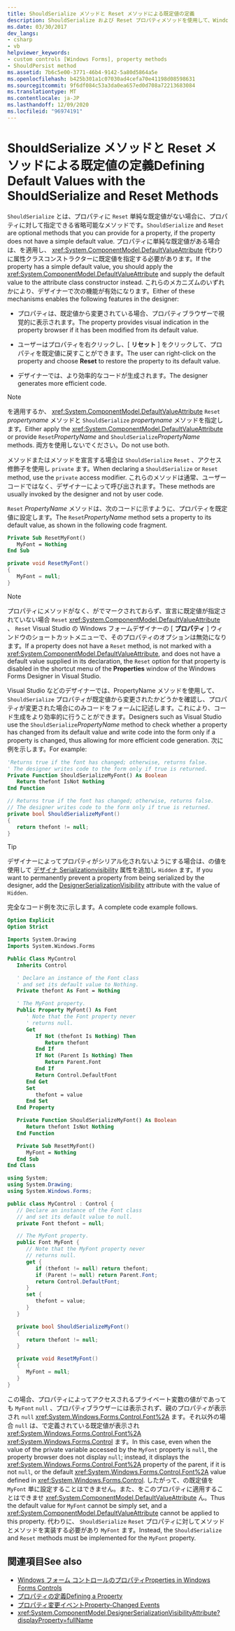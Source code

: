 ```yaml
---
title: ShouldSerialize メソッドと Reset メソッドによる既定値の定義
description: ShouldSerialize および Reset プロパティメソッドを使用して、Windows フォームデザイナーの動作を制御する方法について説明します。
ms.date: 03/30/2017
dev_langs:
- csharp
- vb
helpviewer_keywords:
- custom controls [Windows Forms], property methods
- ShouldPersist method
ms.assetid: 7b6c5e00-3771-46b4-9142-5a80d5864a5e
ms.openlocfilehash: b425b301a1c07030ad4cefa70e41198d08598631
ms.sourcegitcommit: 9f6df084c53a3da0ea657ed0d708a72213683084
ms.translationtype: MT
ms.contentlocale: ja-JP
ms.lasthandoff: 12/09/2020
ms.locfileid: "96974191"
---
```

# <a name="defining-default-values-with-the-shouldserialize-and-reset-methods"></a><span data-ttu-id="41752-103">ShouldSerialize メソッドと Reset メソッドによる既定値の定義</span><span class="sxs-lookup"><span data-stu-id="41752-103">Defining Default Values with the ShouldSerialize and Reset Methods</span></span>
<span data-ttu-id="41752-104">`ShouldSerialize` とは、プロパティに `Reset` 単純な既定値がない場合に、プロパティに対して指定できる省略可能なメソッドです。</span><span class="sxs-lookup"><span data-stu-id="41752-104">`ShouldSerialize` and `Reset` are optional methods that you can provide for a property, if the property does not have a simple default value.</span></span> <span data-ttu-id="41752-105">プロパティに単純な既定値がある場合は、を適用し、 <xref:System.ComponentModel.DefaultValueAttribute> 代わりに属性クラスコンストラクターに既定値を指定する必要があります。</span><span class="sxs-lookup"><span data-stu-id="41752-105">If the property has a simple default value, you should apply the <xref:System.ComponentModel.DefaultValueAttribute> and supply the default value to the attribute class constructor instead.</span></span> <span data-ttu-id="41752-106">これらのメカニズムのいずれかにより、デザイナーで次の機能が有効になります。</span><span class="sxs-lookup"><span data-stu-id="41752-106">Either of these mechanisms enables the following features in the designer:</span></span>

- <span data-ttu-id="41752-107">プロパティは、既定値から変更されている場合、プロパティブラウザーで視覚的に表示されます。</span><span class="sxs-lookup"><span data-stu-id="41752-107">The property provides visual indication in the property browser if it has been modified from its default value.</span></span>

- <span data-ttu-id="41752-108">ユーザーはプロパティを右クリックし、[ **リセット** ] をクリックして、プロパティを既定値に戻すことができます。</span><span class="sxs-lookup"><span data-stu-id="41752-108">The user can right-click on the property and choose **Reset** to restore the property to its default value.</span></span>

- <span data-ttu-id="41752-109">デザイナーでは、より効率的なコードが生成されます。</span><span class="sxs-lookup"><span data-stu-id="41752-109">The designer generates more efficient code.</span></span>

> [!NOTE]
> <span data-ttu-id="41752-110">を適用するか、 <xref:System.ComponentModel.DefaultValueAttribute> `Reset` *propertyname* メソッドと `ShouldSerialize` *propertyname* メソッドを指定します。</span><span class="sxs-lookup"><span data-stu-id="41752-110">Either apply the <xref:System.ComponentModel.DefaultValueAttribute> or provide `Reset`*PropertyName* and `ShouldSerialize`*PropertyName* methods.</span></span> <span data-ttu-id="41752-111">両方を使用しないでください。</span><span class="sxs-lookup"><span data-stu-id="41752-111">Do not use both.</span></span>

<span data-ttu-id="41752-112">メソッドまたはメソッドを宣言する場合は `ShouldSerialize` `Reset` 、アクセス修飾子を使用し `private` ます。</span><span class="sxs-lookup"><span data-stu-id="41752-112">When declaring a `ShouldSerialize` or `Reset` method, use the `private` access modifier.</span></span> <span data-ttu-id="41752-113">これらのメソッドは通常、ユーザーコードではなく、デザイナーによって呼び出されます。</span><span class="sxs-lookup"><span data-stu-id="41752-113">These methods are usually invoked by the designer and not by user code.</span></span>

 <span data-ttu-id="41752-114">`Reset` *PropertyName* メソッドは、次のコードに示すように、プロパティを既定値に設定します。</span><span class="sxs-lookup"><span data-stu-id="41752-114">The `Reset`*PropertyName* method sets a property to its default value, as shown in the following code fragment.</span></span>

```vb
Private Sub ResetMyFont()
   MyFont = Nothing
End Sub
```

```csharp
private void ResetMyFont()
{
   MyFont = null;
}
```

> [!NOTE]
> <span data-ttu-id="41752-115">プロパティにメソッドがなく、がでマークされておらず、宣言に既定値が指定されていない場合 `Reset` <xref:System.ComponentModel.DefaultValueAttribute> 、 `Reset` Visual Studio の Windows フォームデザイナーの [ **プロパティ** ] ウィンドウのショートカットメニューで、そのプロパティのオプションは無効になります。</span><span class="sxs-lookup"><span data-stu-id="41752-115">If a property does not have a `Reset` method, is not marked with a <xref:System.ComponentModel.DefaultValueAttribute>, and does not have a default value supplied in its declaration, the `Reset` option for that property is disabled in the shortcut menu of the **Properties** window of the Windows Forms Designer in Visual Studio.</span></span>

 <span data-ttu-id="41752-116">Visual Studio などのデザイナーでは、PropertyName メソッドを使用して、 `ShouldSerialize` プロパティが既定値から変更されたかどうかを確認し、プロパティが変更された場合にのみコードをフォームに記述します。これにより、コード生成をより効率的に行うことができます。</span><span class="sxs-lookup"><span data-stu-id="41752-116">Designers such as Visual Studio use the `ShouldSerialize`*PropertyName* method to check whether a property has changed from its default value and write code into the form only if a property is changed, thus allowing for more efficient code generation.</span></span> <span data-ttu-id="41752-117">次に例を示します。</span><span class="sxs-lookup"><span data-stu-id="41752-117">For example:</span></span>

```vb
'Returns true if the font has changed; otherwise, returns false.
' The designer writes code to the form only if true is returned.
Private Function ShouldSerializeMyFont() As Boolean
   Return thefont IsNot Nothing
End Function
```

```csharp
// Returns true if the font has changed; otherwise, returns false.
// The designer writes code to the form only if true is returned.
private bool ShouldSerializeMyFont()
{
   return thefont != null;
}
```

> [!TIP]
> <span data-ttu-id="41752-118">デザイナーによってプロパティがシリアル化されないようにする場合は、の値を使用して [デザイナ Serializationvisibility](xref:System.ComponentModel.DesignerSerializationVisibilityAttribute) 属性を追加し `Hidden` ます。</span><span class="sxs-lookup"><span data-stu-id="41752-118">If you want to permanently prevent a property from being serialized by the designer, add the [DesignerSerializationVisibility](xref:System.ComponentModel.DesignerSerializationVisibilityAttribute) attribute with the value of `Hidden`.</span></span>

 <span data-ttu-id="41752-119">完全なコード例を次に示します。</span><span class="sxs-lookup"><span data-stu-id="41752-119">A complete code example follows.</span></span>

```vb
Option Explicit
Option Strict

Imports System.Drawing
Imports System.Windows.Forms

Public Class MyControl
   Inherits Control

   ' Declare an instance of the Font class
   ' and set its default value to Nothing.
   Private thefont As Font = Nothing

   ' The MyFont property.
   Public Property MyFont() As Font
      ' Note that the Font property never
      ' returns null.
      Get
         If Not (thefont Is Nothing) Then
            Return thefont
         End If
         If Not (Parent Is Nothing) Then
            Return Parent.Font
         End If
         Return Control.DefaultFont
      End Get
      Set
         thefont = value
      End Set
   End Property

   Private Function ShouldSerializeMyFont() As Boolean
      Return thefont IsNot Nothing
   End Function

   Private Sub ResetMyFont()
      MyFont = Nothing
   End Sub
End Class
```

```csharp
using System;
using System.Drawing;
using System.Windows.Forms;

public class MyControl : Control {
   // Declare an instance of the Font class
   // and set its default value to null.
   private Font thefont = null;

   // The MyFont property.
   public Font MyFont {
      // Note that the MyFont property never
      // returns null.
      get {
         if (thefont != null) return thefont;
         if (Parent != null) return Parent.Font;
         return Control.DefaultFont;
      }
      set {
         thefont = value;
      }
   }

   private bool ShouldSerializeMyFont()
   {
      return thefont != null;
   }

   private void ResetMyFont()
   {
      MyFont = null;
   }
}
```

 <span data-ttu-id="41752-120">この場合、プロパティによってアクセスされるプライベート変数の値がであっても `MyFont` `null` 、プロパティブラウザーには表示されず、親のプロパティが表示され `null` <xref:System.Windows.Forms.Control.Font%2A> ます。それ以外の場合 `null` は、で定義されている既定値が表示され <xref:System.Windows.Forms.Control.Font%2A> <xref:System.Windows.Forms.Control> ます。</span><span class="sxs-lookup"><span data-stu-id="41752-120">In this case, even when the value of the private variable accessed by the `MyFont` property is `null`, the property browser does not display `null`; instead, it displays the <xref:System.Windows.Forms.Control.Font%2A> property of the parent, if it is not `null`, or the default <xref:System.Windows.Forms.Control.Font%2A> value defined in <xref:System.Windows.Forms.Control>.</span></span> <span data-ttu-id="41752-121">したがって、の既定値を `MyFont` 単に設定することはできません。また、をこのプロパティに適用することはできませ <xref:System.ComponentModel.DefaultValueAttribute> ん。</span><span class="sxs-lookup"><span data-stu-id="41752-121">Thus the default value for `MyFont` cannot be simply set, and a <xref:System.ComponentModel.DefaultValueAttribute> cannot be applied to this property.</span></span> <span data-ttu-id="41752-122">代わりに、 `ShouldSerialize` `Reset` プロパティに対してメソッドとメソッドを実装する必要があり `MyFont` ます。</span><span class="sxs-lookup"><span data-stu-id="41752-122">Instead, the `ShouldSerialize` and `Reset` methods must be implemented for the `MyFont` property.</span></span>

## <a name="see-also"></a><span data-ttu-id="41752-123">関連項目</span><span class="sxs-lookup"><span data-stu-id="41752-123">See also</span></span>

- [<span data-ttu-id="41752-124">Windows フォーム コントロールのプロパティ</span><span class="sxs-lookup"><span data-stu-id="41752-124">Properties in Windows Forms Controls</span></span>](properties-in-windows-forms-controls.md)
- [<span data-ttu-id="41752-125">プロパティの定義</span><span class="sxs-lookup"><span data-stu-id="41752-125">Defining a Property</span></span>](defining-a-property-in-windows-forms-controls.md)
- [<span data-ttu-id="41752-126">プロパティ変更イベント</span><span class="sxs-lookup"><span data-stu-id="41752-126">Property-Changed Events</span></span>](property-changed-events.md)
- <xref:System.ComponentModel.DesignerSerializationVisibilityAttribute?displayProperty=fullName>
